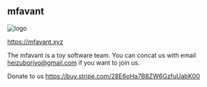 ## mfavant

![logo](https://avatars.githubusercontent.com/u/108108024?s=200&v=4)

https://mfavant.xyz

The mfavant is a toy software team. You can concat us with email heizuboriyo@gmail.com if you want to join us.

Donate to us https://buy.stripe.com/28E6oHa7B8ZW6GzfuUabK00
